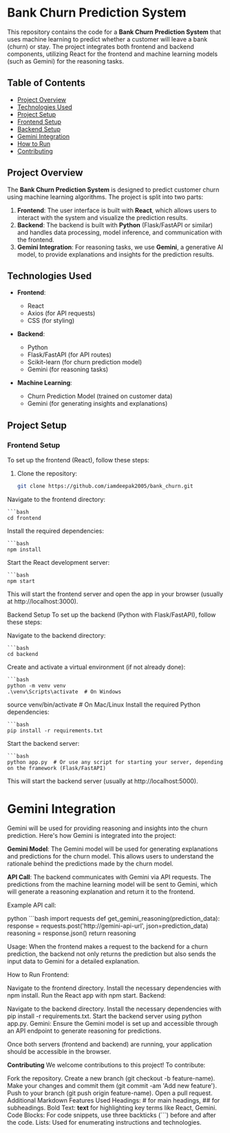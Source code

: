 # Bank Churn Prediction System

This repository contains the code for a **Bank Churn Prediction System** that uses machine learning to predict whether a customer will leave a bank (churn) or stay. The project integrates both frontend and backend components, utilizing React for the frontend and machine learning models (such as Gemini) for the reasoning tasks.

## Table of Contents

- [Project Overview](#project-overview)
- [Technologies Used](#technologies-used)
- [Project Setup](#project-setup)
- [Frontend Setup](#frontend-setup)
- [Backend Setup](#backend-setup)
- [Gemini Integration](#gemini-integration)
- [How to Run](#how-to-run)
- [Contributing](#contributing)

## Project Overview

The **Bank Churn Prediction System** is designed to predict customer churn using machine learning algorithms. The project is split into two parts:

1. **Frontend**: The user interface is built with **React**, which allows users to interact with the system and visualize the prediction results.
2. **Backend**: The backend is built with **Python** (Flask/FastAPI or similar) and handles data processing, model inference, and communication with the frontend.
3. **Gemini Integration**: For reasoning tasks, we use **Gemini**, a generative AI model, to provide explanations and insights for the prediction results.

## Technologies Used

- **Frontend**:
  - React
  - Axios (for API requests)
  - CSS (for styling)
  
- **Backend**:
  - Python
  - Flask/FastAPI (for API routes)
  - Scikit-learn (for churn prediction model)
  - Gemini (for reasoning tasks)
  
- **Machine Learning**:
  - Churn Prediction Model (trained on customer data)
  - Gemini (for generating insights and explanations)

## Project Setup

### Frontend Setup

To set up the frontend (React), follow these steps:

1. Clone the repository:

   ```bash
   git clone https://github.com/iamdeepak2005/bank_churn.git
Navigate to the frontend directory:

    ```bash
    cd frontend
Install the required dependencies:

    ```bash
    npm install
Start the React development server:

    ```bash
    npm start
This will start the frontend server and open the app in your browser (usually at http://localhost:3000).

Backend Setup
To set up the backend (Python with Flask/FastAPI), follow these steps:

Navigate to the backend directory:

    ```bash
    cd backend
Create and activate a virtual environment (if not already done):

    ```bash
    python -m venv venv
    .\venv\Scripts\activate  # On Windows
source venv/bin/activate  # On Mac/Linux
Install the required Python dependencies:

    ```bash
    pip install -r requirements.txt
Start the backend server:

    ```bash
    python app.py  # Or use any script for starting your server, depending on the framework (Flask/FastAPI)
This will start the backend server (usually at http://localhost:5000).

# Gemini Integration
Gemini will be used for providing reasoning and insights into the churn prediction. Here's how Gemini is integrated into the project:

**Gemini Model**: The Gemini model will be used for generating explanations and predictions for the churn model. This allows users to understand the rationale behind the predictions made by the churn model.

**API Call**: The backend communicates with Gemini via API requests. The predictions from the machine learning model will be sent to Gemini, which will generate a reasoning explanation and return it to the frontend.

Example API call:

python
    ```bash
    import requests
    def get_gemini_reasoning(prediction_data):
        response = requests.post('http://gemini-api-url', json=prediction_data)
        reasoning = response.json()
        return reasoning

Usage: When the frontend makes a request to the backend for a churn prediction, the backend not only returns the prediction but also sends the input data to Gemini for a detailed explanation.

How to Run
Frontend:

Navigate to the frontend directory.
Install the necessary dependencies with npm install.
Run the React app with npm start.
Backend:

Navigate to the backend directory.
Install the necessary dependencies with pip install -r requirements.txt.
Start the backend server using python app.py.
Gemini: Ensure the Gemini model is set up and accessible through an API endpoint to generate reasoning for predictions.

Once both servers (frontend and backend) are running, your application should be accessible in the browser.

**Contributing**
We welcome contributions to this project! To contribute:

Fork the repository.
Create a new branch (git checkout -b feature-name).
Make your changes and commit them (git commit -am 'Add new feature').
Push to your branch (git push origin feature-name).
Open a pull request.
Additional Markdown Features Used
Headings: # for main headings, ## for subheadings.
Bold Text: **text** for highlighting key terms like React, Gemini.
Code Blocks: For code snippets, use three backticks (```) before and after the code.
Lists: Used for enumerating instructions and technologies.
